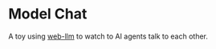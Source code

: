# Model Chat

A toy using [web-llm](https://github.com/mlc-ai/web-llm) to watch to AI agents talk to each other.

